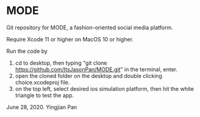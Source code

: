 # MODE

Git repository for MODE, a fashion-oriented social media platform.

Require Xcode 11 or higher on MacOS 10 or higher. 

Run the code by 
  1. cd to desktop, then typing "git clone https://github.com/ItsJasonPan/MODE.git" in the terminal, enter.
  2. open the cloned folder on the desktop and double clicking choice.xcodeproj file.
  3. on the top left, select desired ios simulation platform, then hit the white triangle to test the app.
  

 June 28, 2020. 
 Yingjian Pan
  
  
